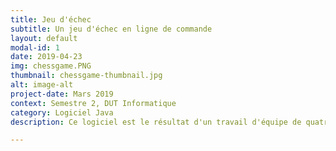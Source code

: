 ```yaml
---
title: Jeu d'échec
subtitle: Un jeu d'échec en ligne de commande
layout: default
modal-id: 1
date: 2019-04-23
img: chessgame.PNG
thumbnail: chessgame-thumbnail.jpg
alt: image-alt
project-date: Mars 2019
context: Semestre 2, DUT Informatique
category: Logiciel Java
description: Ce logiciel est le résultat d'un travail d'équipe de quatre personnes, dont j'étais la cheffe de projet. Il fut réalisé dans le cadre du module Projet tutoré - Planification de projet, durant le semestre 2 du DUT Informatique de Nice. Le but était de développer un jeu d'échec en ligne de commande. 

---
```

